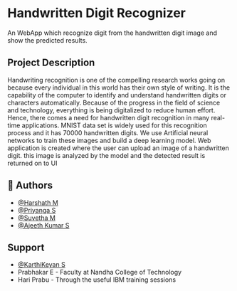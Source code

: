 
# Handwritten Digit Recognizer

An WebApp which recognize digit from the handwritten digit image and show the predicted results.


## Project Description

Handwriting recognition is one of the compelling research works going on because every individual in this world has their own style of writing. It is the capability of the computer to identify and understand handwritten digits or characters automatically. Because of the progress in the field of science and technology, everything is being digitalized to reduce human effort. Hence, there comes a need for handwritten digit recognition in many real-time applications. MNIST data set is widely used for this recognition process and it has 70000 handwritten digits. We use Artificial neural networks to train these images and build a deep learning model. Web application is created where the user can upload an image of a handwritten digit. this image is analyzed by the model and the detected result is returned on to UI
## 🚀 Authors

- [@Harshath M](https://github.com/HarshathM)
- [@Priyanga S](https://github.com/PriyangaS24)
- [@Suvetha M](https://github.com/Suvethamani)
- [@Ajeeth Kumar S](https://github.com/Aksunstar) 


##  Support
- [@KarthiKeyan S](https://github.com/Kkarthic)
- Prabhakar E - Faculty at Nandha College of Technology
- Hari Prabu - Through the useful IBM training sessions
